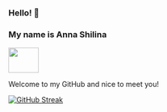 ### Hello! 🙌

### My name is Anna Shilina

<a href="https://www.linkedin.com/in/anshilina/" target="blank"><img align="center" src="https://blog.waalaxy.com/wp-content/uploads/2021/01/Linkedin-Logo-2048x1280.png" alt="" height="50" width="60" /></a>



Welcome to my GitHub and nice to meet you!

[![GitHub Streak](https://github-readme-streak-stats.herokuapp.com/?user=DenverCoder1)](https://git.io/streak-stats)
